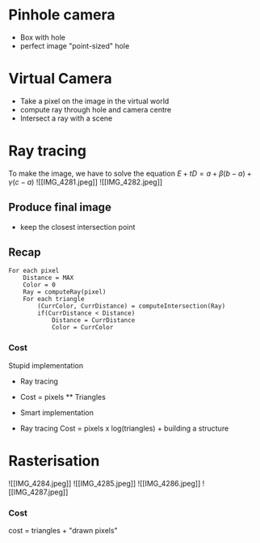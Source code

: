 # Pinhole camera
- Box with hole
- perfect image "point-sized" hole

# Virtual Camera
- Take a pixel on the image in the virtual world
- compute ray through hole and camera centre
- Intersect a ray with a scene

# Ray tracing
To make the image, we have to solve the equation
$E+tD=a+\beta(b-a)+\gamma(c-a)$
![[IMG_4281.jpeg]]
![[IMG_4282.jpeg]]

## Produce final image
- keep the closest intersection point

## Recap
```
For each pixel
	Distance = MAX
	Color = 0
	Ray = computeRay(pixel)
	For each triangle
		(CurrColor, CurrDistance) = computeIntersection(Ray)
		if(CurrDistance < Distance)
			Distance = CurrDistance
			Color = CurrColor
```

### Cost
Stupid implementation
- Ray tracing
- Cost = pixels ** Triangles

- Smart implementation
- Ray tracing
	Cost = pixels x log(triangles) + building a structure


# Rasterisation
![[IMG_4284.jpeg]]
![[IMG_4285.jpeg]]
![[IMG_4286.jpeg]]
![[IMG_4287.jpeg]]

### Cost
cost = triangles + "drawn pixels"

